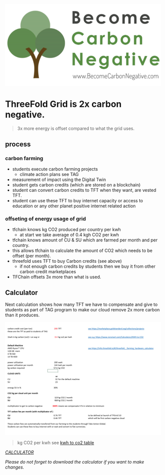 ![](img/carbon_double_win.jpg)

# ThreeFold Grid is 2x carbon negative.

> 3x more energy is offset compared to what the grid uses.


## process

### carbon farming

- students execute carbon farming projects
  - climate action plans see TAG
- measurement of impact using the Digital Twin
- student gets carbon credits (which are stored on a blockchain)
- student can convert carbon credits to TFT when they want, are vested TFT.
- student can use these TFT to buy internet capacity or access to education or any other planet positive internet related action

### offseting of energy usage of grid

- tfchain knows kg CO2 produced per country per kwh
  - at start we take average of 0.4 kgh CO2 per kwh
- tfchain knows amount of CU & SU which are farmed per month and per country.
- this allows tfchain to calculate the amount of CO2  which needs to be offset (per month).
- threefold uses TFT to buy Carbon credits (see above)
  - if not enough carbon credits by students then we buy it from other carbon credit marketplaces
- TFChain offsets 3x more than what is used.

## Calculator

Next calculation shows how many TFT we have to compensate and give to students as part of TAG program to make our cloud remove 2x more carbon than it produces.

![](img/carbon_compensation.jpg)

> kg CO2 per kwh see [kwh to co2 table](kwh_co2)




*[CALCULATOR](https://secure.threefold.tech/sheet/#/2/sheet/view/mz3OfqJr1afDf-3bqOKpnGhmDL3zX1ctFXL8YMZpxqw/)*

*Please do not forget to download the calculator if you want to make changes.*
